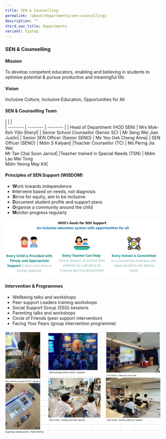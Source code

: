 ```yaml
---
title: SEN & Counselling
permalink: /about/departments/sen-counselling/
description: ""
third_nav_title: Departments
variant: tiptap
---
```

### **SEN &amp; Counselling**


#### **Mission**
To develop competent educators, enabling and believing in students to optimise potential &amp; pursue productive and meaningful life. 


#### **Vision**
Inclusive Culture, Inclusive Education, Opportunities for All


#### **SEN &amp; Counselling Team**

|  |  |  
| -------- | -------- | -------- |
| Head of Department (HOD SEN)    | Mrs Mok-Koh Yilin Sheryl| 
| Senior School Counsellor (Senior SC) | Mr Seng Wei Jian Justin|
| Senior SEN Officer (Senior SENO) | Ms Yeo Gek Cheng Anna|
| SEN Officer (SENO) | Mdm S Kalyani|
|Teacher Counsellor (TC) | Ms Perng Jia Wei <br> Mr Tan Chai Soon Jarrod|
|Teacher trained in Special Needs (TSN) | Mdm Lau Mei Tong <br> Mdm Yeong May Kit| 


#### **Principles of SEN Support (WISDOM)**

* **W**ork towards independence
* **I**ntervene based on needs, not diagnosis
* **S**trive for equity, aim to be inclusive
* **D**ocument student profile and support plans
* **O**rganise a community around the child
* **M**onitor progress regularly


![](/images/SEN.jpeg)

#### **Intervention &amp; Programmes**

* Wellbeing talks and workshops
* Peer support Leaders training workshops
* Social Support Group (SSG) sessions
* Parenting talks and workshops
* Circle of Friends (peer support intervention)
* Facing Your Fears (group intervention programme)

![](/images/SEN2.jpg)